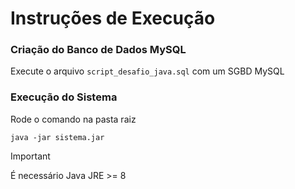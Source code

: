# Instruções de Execução

### Criação do Banco de Dados MySQL
Execute o arquivo ```script_desafio_java.sql``` com um SGBD MySQL

### Execução do Sistema
Rode o comando na pasta raiz
```shell
java -jar sistema.jar
``` 

> [!IMPORTANT]  
> É necessário Java JRE >= 8
